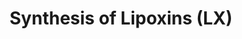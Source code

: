 ---
annotations:
- id: PW:0000462
  parent: classic metabolic pathway
  type: Pathway Ontology
  value: lipoxygenase mediated pathway of arachidonic acid metabolism
authors:
- ReactomeTeam
- DeSl
description: Lipoxins A4 (LXA4) and B4 (LXB4), structurally characterized from human
  neutrophils incubated with 15-hydroperoxy-eicosatetraenoic acid (15-HpETE), each
  contain three hydroxyl moieties and a conjugated tetraene. The third hydroxyl of
  LXA4 is positioned at C-6, and of LXB4 at C-14.  The action of arachidonate 5-lipoxygenase
  (ALOX5), in concert with an arachidonate 12-lipoxygenase (ALOX12) or arachidonate
  15-lipoxygenase (ALOX15) activity, has been shown to produce lipoxins by three distinct
  pathways.  Neutrophil ALOX5 can produce and secrete leukotriene A4 (LTA4) that is
  taken up by platelets, where it is acted upon by ALOX12 to form lipoxins. Likewise,
  ALOX15s can generate either 15-hydroperoxy-eicosatetraenoic acid (15-HpETE) or 15-hydro-eicosatetraenoic
  acid (15-HETE) that can be taken up by monocytes and neutrophils, where highly expressed
  ALOX5 uses it to generate lipoxins. Finally, aspirin acetylated prostaglandin G/H
  synthase 2 (PTGS2), rendered unable to synthesize prostaglandins, can act as a 15-lipoxygenase.
  This leads to the formation of 15R-HETE and culminates in creation of epi-lipoxins,
  which have altered stereochemistry at the C-15 hydroxyl but similar biological potency
  (Chiang et al. 2006, Buczynski et al. 2009, Vance & Vance 2008, Stsiapanava et al.
  2017).  View original pathway at [http://www.reactome.org/PathwayBrowser/#DIAGRAM=2142700
  Reactome].
last-edited: 2021-01-25
organisms:
- Homo sapiens
redirect_from:
- /index.php/Pathway:WP4434
- /instance/WP4434
revision: null
schema-jsonld:
- '@context': https://schema.org/
  '@id': https://wikipathways.github.io/pathways/WP4434.html
  '@type': Dataset
  creator:
    '@type': Organization
    name: WikiPathways
  description: Lipoxins A4 (LXA4) and B4 (LXB4), structurally characterized from human
    neutrophils incubated with 15-hydroperoxy-eicosatetraenoic acid (15-HpETE), each
    contain three hydroxyl moieties and a conjugated tetraene. The third hydroxyl
    of LXA4 is positioned at C-6, and of LXB4 at C-14.  The action of arachidonate
    5-lipoxygenase (ALOX5), in concert with an arachidonate 12-lipoxygenase (ALOX12)
    or arachidonate 15-lipoxygenase (ALOX15) activity, has been shown to produce lipoxins
    by three distinct pathways.  Neutrophil ALOX5 can produce and secrete leukotriene
    A4 (LTA4) that is taken up by platelets, where it is acted upon by ALOX12 to form
    lipoxins. Likewise, ALOX15s can generate either 15-hydroperoxy-eicosatetraenoic
    acid (15-HpETE) or 15-hydro-eicosatetraenoic acid (15-HETE) that can be taken
    up by monocytes and neutrophils, where highly expressed ALOX5 uses it to generate
    lipoxins. Finally, aspirin acetylated prostaglandin G/H synthase 2 (PTGS2), rendered
    unable to synthesize prostaglandins, can act as a 15-lipoxygenase. This leads
    to the formation of 15R-HETE and culminates in creation of epi-lipoxins, which
    have altered stereochemistry at the C-15 hydroxyl but similar biological potency
    (Chiang et al. 2006, Buczynski et al. 2009, Vance & Vance 2008, Stsiapanava et
    al. 2017).  View original pathway at [http://www.reactome.org/PathwayBrowser/#DIAGRAM=2142700
    Reactome].
  keywords:
  - 15R-HETE
  - 15S-HpETE
  - '15epi-LXA4 '
  - 15epi-LXA4/B4
  - '15epi-LXB4 '
  - 15k-LXA4
  - 5S-HpETE
  - 'ALOX12 '
  - ALOX12:Fe2+
  - ALOX5:ALOX5AP:LTC4S
  - 'ALOX5AP '
  - 'Ca2+ '
  - 'Fe2+ '
  - H+
  - H2O
  - 'HPGD '
  - HPGD dimer
  - LTA4
  - 'LTC4S '
  - LXA4
  - 'LXA4 '
  - LXA4/B4
  - 'LXB4 '
  - NAD+
  - NADH
  - NADP+
  - NADPH
  - O2
  - PTGR1
  - dhk-LXA4
  - 'p-S272-ALOX5 '
  license: CC0
  name: Synthesis of Lipoxins (LX)
seo: CreativeWork
title: Synthesis of Lipoxins (LX)
wpid: WP4434
---
